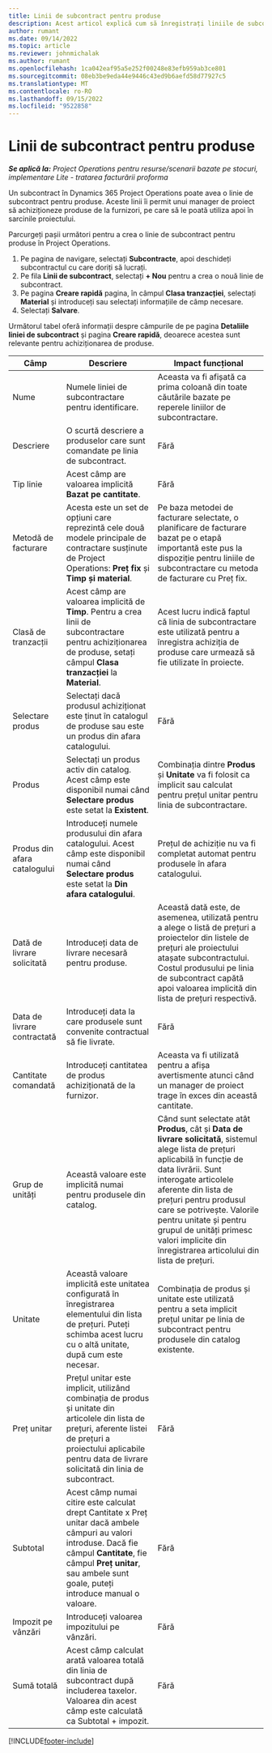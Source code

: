 ```yaml
---
title: Linii de subcontract pentru produse
description: Acest articol explică cum să înregistrați liniile de subcontractare pentru produse și să utilizați diferitele câmpuri pentru a înregistra achizițiile de produse de la furnizori.
author: rumant
ms.date: 09/14/2022
ms.topic: article
ms.reviewer: johnmichalak
ms.author: rumant
ms.openlocfilehash: 1ca042eaf95a5e252f00248e83efb959ab3ce801
ms.sourcegitcommit: 08eb3be9eda44e9446c43ed9b6aefd58d77927c5
ms.translationtype: MT
ms.contentlocale: ro-RO
ms.lasthandoff: 09/15/2022
ms.locfileid: "9522858"
---
```

# <a name="subcontract-lines-for-products"></a>Linii de subcontract pentru produse

_**Se aplică la:** Project Operations pentru resurse/scenarii bazate pe stocuri, implementare Lite - tratarea facturării proforma_

Un subcontract în Dynamics 365 Project Operations poate avea o linie de subcontract pentru produse. Aceste linii îi permit unui manager de proiect să achiziționeze produse de la furnizori, pe care să le poată utiliza apoi în sarcinile proiectului.

Parcurgeți pașii următori pentru a crea o linie de subcontract pentru produse în Project Operations.

1. Pe pagina de navigare, selectați **Subcontracte**, apoi deschideți subcontractul cu care doriți să lucrați. 
2. Pe fila **Linii de subcontract**, selectați **+ Nou** pentru a crea o nouă linie de subcontract.
3. Pe pagina **Creare rapidă** pagina, în câmpul **Clasa tranzacției**, selectați **Material** și introduceți sau selectați informațiile de câmp necesare. 
4. Selectați **Salvare**.

Următorul tabel oferă informații despre câmpurile de pe pagina **Detaliile liniei de subcontract** și pagina **Creare rapidă**, deoarece acestea sunt relevante pentru achiziționarea de produse.

| Câmp | Descriere | Impact funcțional|
| ----- | ----------- | ----------- |
| Nume | Numele liniei de subcontractare pentru identificare. |Aceasta va fi afișată ca prima coloană din toate căutările bazate pe reperele liniilor de subcontractare.
| Descriere | O scurtă descriere a produselor care sunt comandate pe linia de subcontract. | Fără |
| Tip linie | Acest câmp are valoarea implicită **Bazat pe cantitate**. |Fără |
| Metodă de facturare | Acesta este un set de opțiuni care reprezintă cele două modele principale de contractare susținute de Project Operations: **Preț fix** și **Timp și material**. | Pe baza metodei de facturare selectate, o planificare de facturare bazat pe o etapă importantă este pus la dispoziție pentru liniile de subcontractare cu metoda de facturare cu Preț fix. |
| Clasă de tranzacții |Acest câmp are valoarea implicită de  **Timp**. Pentru a crea linii de subcontractare pentru achiziționarea de produse, setați câmpul  **Clasa tranzacției**  la  **Material**.  | Acest lucru indică faptul că linia de subcontractare este utilizată pentru a înregistra achiziția de produse care urmează să fie utilizate în proiecte. |
| Selectare produs | Selectați dacă produsul achiziționat este ținut în catalogul de produse sau este un produs din afara catalogului. |Fără |
| Produs | Selectați un produs activ din catalog. Acest câmp este disponibil numai când **Selectare produs** este setat la **Existent**. |Combinația dintre **Produs** și **Unitate** va fi folosit ca implicit sau calculat pentru prețul unitar pentru linia de subcontractare.
| Produs din afara catalogului | Introduceți numele produsului din afara catalogului. Acest câmp este disponibil numai când **Selectare produs** este setat la **Din afara catalogului**.  |Prețul de achiziție nu va fi completat automat pentru produsele în afara catalogului.|
| Dată de livrare solicitată | Introduceți data de livrare necesară pentru produse.| Această dată este, de asemenea, utilizată pentru a alege o listă de prețuri a proiectelor din listele de prețuri ale proiectului atașate subcontractului. Costul produsului pe linia de subcontract capătă apoi valoarea implicită din lista de prețuri respectivă. |
| Data de livrare contractată | Introduceți data la care produsele sunt convenite contractual să fie livrate.  |Fără|
| Cantitate comandată | Introduceți cantitatea de produs achiziționată de la furnizor.| Aceasta va fi utilizată pentru a afișa avertismente atunci când un manager de proiect trage în exces din această cantitate.|
| Grup de unități | Această valoare este implicită numai pentru produsele din catalog. |Când sunt selectate atât **Produs**, cât și **Data de livrare solicitată**, sistemul alege lista de prețuri aplicabilă în funcție de data livrării. Sunt interogate articolele aferente din lista de prețuri pentru produsul care se potrivește. Valorile pentru unitate și pentru grupul de unități primesc valori implicite din înregistrarea articolului din lista de prețuri. |
| Unitate | Această valoare implicită este unitatea configurată în înregistrarea elementului din lista de prețuri. Puteți schimba acest lucru cu o altă unitate, după cum este necesar.| Combinația de produs și unitate este utilizată pentru a seta implicit prețul unitar pe linia de subcontract pentru produsele din catalog existente. |
| Preț unitar | Prețul unitar este implicit, utilizând combinația de produs și unitate din articolele din lista de prețuri, aferente listei de prețuri a proiectului aplicabile pentru data de livrare solicitată din linia de subcontract.  |Fără |
| Subtotal | Acest câmp numai citire este calculat drept Cantitate x Preț unitar dacă ambele câmpuri au valori introduse. Dacă fie câmpul **Cantitate**, fie câmpul **Preț unitar**, sau ambele sunt goale, puteți introduce manual o valoare.  |Fără |
| Impozit pe vânzări | Introduceți valoarea impozitului pe vânzări. |Fără |
| Sumă totală | Acest câmp calculat arată valoarea totală din linia de subcontract după includerea taxelor. Valoarea din acest câmp este calculată ca Subtotal + impozit. |Fără |


[!INCLUDE[footer-include](../../includes/footer-banner.md)]
